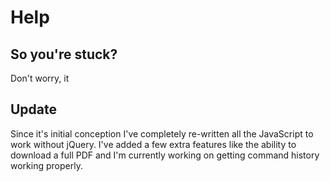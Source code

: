 # Help

## So you're stuck?

Don't worry, it

## Update

Since it's initial conception I've completely re-written all the JavaScript to work without jQuery. I've added a few extra features like the ability to download a full PDF and I'm currently working on getting command history working properly.
